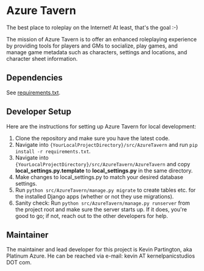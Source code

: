Azure Tavern
============

The best place to roleplay on the Internet! At least, that's the goal :-)

The mission of Azure Tavern is to offer an enhanced roleplaying experience
by providing tools for players and GMs to socialize, play games, and manage
game metadata such as characters, settings and locations, and character sheet
information.

Dependencies
------------

See [requirements.txt](src/azuretavern/requirements.txt).

Developer Setup
---------------

Here are the instructions for setting up Azure Tavern for local development:

  1. Clone the repository and make sure you have the latest code.
  2. Navigate into `{YourLocalProjectDirectory}/src/AzureTavern` and run
     `pip install -r requirements.txt`.
  3. Navigate into `{YourLocalProjectDirectory}/src/AzureTavern/AzureTavern`
     and copy **local_settings.py.template** to **local_settings.py** in the
     same directory.
  4. Make changes to local_settings.py to match your desired database settings.
  5. Run `python src/AzureTavern/manage.py migrate` to create tables etc. for
     the installed Django apps (whether or not they use migrations).
  6. Sanity check: Run `python src/AzureTavern/manage.py runserver` from the
     project root and make sure the server starts up. If it does, you're good
     to go; if not, reach out to the other developers for help.

Maintainer
----------

The maintainer and lead developer for this project is Kevin Partington, aka
Platinum Azure. He can be reached via e-mail: kevin AT kernelpanicstudios DOT
com.
